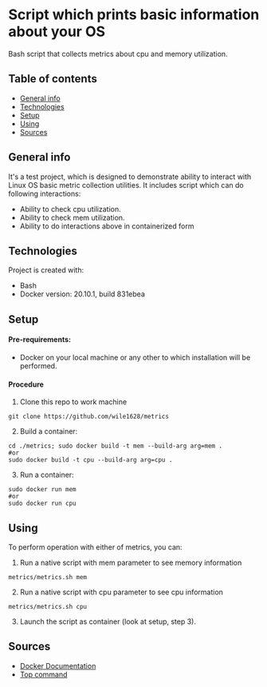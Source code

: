 # Script which prints basic information about your OS
Bash script that collects metrics about cpu and memory utilization.

## Table of contents
* [General info](#general-info)
* [Technologies](#technologies)
* [Setup](#setup)
* [Using](#using)
* [Sources](#sources)

## General info
It's a test project, which is designed to demonstrate ability to interact with Linux OS basic metric collection utilities. It includes script which can do following interactions:
* Ability to check cpu utilization.
* Ability to check mem utilization.
* Ability to do interactions above in containerized form

## Technologies
Project is created with:
* Bash
* Docker version: 20.10.1, build 831ebea
	
## Setup

#### Pre-requirements:
* Docker on your local machine or any other to which installation will be performed.

#### Procedure
1. Clone this repo to work machine
```
git clone https://github.com/wile1628/metrics
```
2. Build a container:
```
cd ./metrics; sudo docker build -t mem --build-arg arg=mem . 
#or 
sudo docker build -t cpu --build-arg arg=cpu .
``` 
3. Run a container:
```
sudo docker run mem
#or
sudo docker run cpu
```

## Using
To perform operation with either of metrics, you can:
1. Run a native script with mem parameter to see memory information
```
metrics/metrics.sh mem
```
2. Run a native script with cpu parameter to see cpu information
```
metrics/metrics.sh cpu
```
3. Launch the script as container (look at setup, step 3).
## Sources
* [Docker Documentation](https://docs.docker.com/)
* [Top command](https://man7.org/linux/man-pages/man1/top.1.html)
